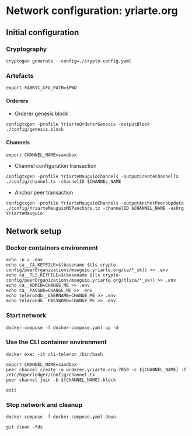 # Network configuration: yriarte.org


## Initial configuration


### Cryptography

```
cryptogen generate --config=./crypto-config.yaml
```


### Artefacts

```
export FABRIC_CFG_PATH=$PWD
```

#### Orderers

  * Orderer genesis block

```
configtxgen -profile YriarteOrdererGenesis -outputBlock ./config/genesis.block
```

#### Channels

```
export CHANNEL_NAME=sandbox
```

  * Channel configuration transaction 

```
configtxgen -profile YriarteMauguioChannels -outputCreateChannelTx ./config/channel.tx -channelID $CHANNEL_NAME
```

  * Anchor peer transaction

```
configtxgen -profile YriarteMauguioChannels -outputAnchorPeersUpdate ./config/YriarteMauguioMSPanchors.tx -channelID $CHANNEL_NAME -asOrg YriarteMauguio
```

## Network setup

### Docker containers environment

```
echo -n > .env
echo ca__CA_KEYFILE=$(basename $(ls crypto-config/peerOrganizations/mauguio.yriarte.org/ca/*_sk)) >> .env
echo ca__TLS_KEYFILE=$(basename $(ls crypto-config/peerOrganizations/mauguio.yriarte.org/tlsca/*_sk)) >> .env
echo ca__ADMIN=CHANGE_ME >> .env
echo ca__PASSWD=CHANGE_ME >> .env
echo telerondb__USERNAME=CHANGE_ME >> .env
echo telerondb__PASSWORD=CHANGE_ME >> .env
```

### Start network

```
docker-compose -f docker-compose.yaml up -d
```

### Use the CLI container environment

```
docker exec -it cli-teleron /bin/bash
```

```
export CHANNEL_NAME=sandbox
peer channel create -o orderer.yriarte.org:7050 -c ${CHANNEL_NAME} -f /etc/hyperledger/config/channel.tx
peer channel join -b ${CHANNEL_NAME}.block
```

```
exit
```

### Stop network and cleanup

```
docker-compose -f docker-compose.yaml down
```

```
git clean -fdx
```




